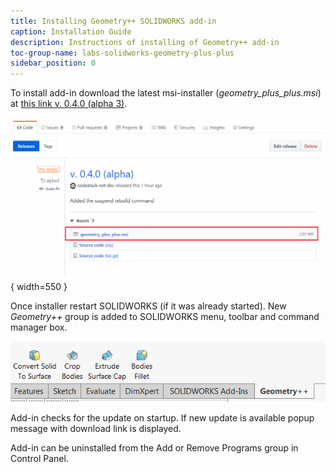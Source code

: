 ```yaml
---
title: Installing Geometry++ SOLIDWORKS add-in
caption: Installation Guide
description: Instructions of installing of Geometry++ add-in
toc-group-name: labs-solidworks-geometry-plus-plus
sidebar_position: 0
---
```

To install add-in download the latest msi-installer (*geometry_plus_plus.msi*) at [this link v. 0.4.0 (alpha 3)](https://github.com/codestackdev/geometry-plus-plus/releases/tag/alpha3).

![msi-installer at GitHub release page](github-release-msi.png){ width=550 }

Once installer restart SOLIDWORKS (if it was already started). New *Geometry++* group is added to SOLIDWORKS menu, toolbar and command manager box.

![Command tab box of Geometry++](geometry-plus-plus-toolbar.png)

Add-in checks for the update on startup. If new update is available popup message with download link is displayed.

Add-in can be uninstalled from the Add or Remove Programs group in Control Panel.